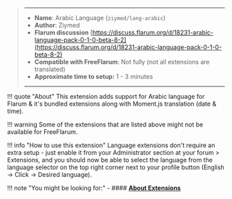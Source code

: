 > ---
> - **Name**: Arabic Language (`ziymed/lang-arabic`)
> - **Author**: Ziymed
> - **Flarum discussion** [https://discuss.flarum.org/d/18231-arabic-language-pack-0-1-0-beta-8-2](https://discuss.flarum.org/d/18231-arabic-language-pack-0-1-0-beta-8-2)
> - **Compatible with FreeFlarum**: Not fully (not all extensions are translated)
> - **Approximate time to setup:** 1 - 3 minutes
>
> ---

!!! quote "About"
    This extension adds support for Arabic language for Flarum & it's bundled extensions along with Moment.js translation (date & time).
    
!!! warning
    Some of the extensions that are listed above might not be available for FreeFlarum.

!!! info "How to use this extension"
    Language extensions don't require an extra setup - just enable it from your Administrator section at your forum > Extensions, and you should now be able to select the language from the language selector
    on the top right corner next to your profile button (English -> Click -> Desired language).

!!! note "You might be looking for:"
    - #### **[About Extensions](/docs/how-to/extensions/about-extensions/)**
